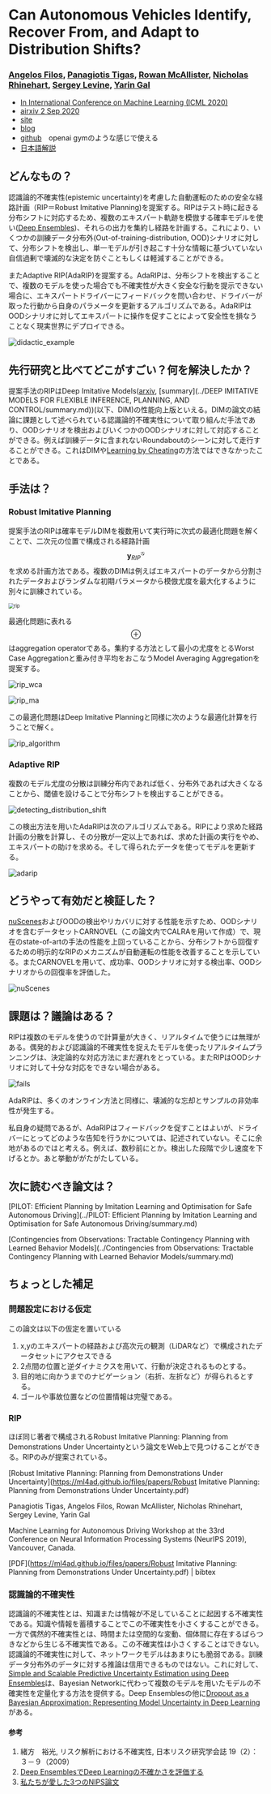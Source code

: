 # Can Autonomous Vehicles Identify, Recover From, and Adapt to Distribution Shifts?

### [**Angelos Filos**](https://www.google.com/url?q=https%3A%2F%2Ffilangel.github.io%2Fwebsite%2F&sa=D&sntz=1&usg=AFQjCNEpRldXpFVLSuxASMAMfggGVZzTDw)**,** [**Panagiotis Tigas**](https://www.google.com/url?q=https%3A%2F%2Fptigas.com%2F&sa=D&sntz=1&usg=AFQjCNFaQ_oMey80fnB2fhzSdpWXzcJoqQ), [**Rowan McAllister**](https://www.google.com/url?q=https%3A%2F%2Fpeople.eecs.berkeley.edu%2F~rmcallister%2F&sa=D&sntz=1&usg=AFQjCNEmxmIvabKpgXb9oBHN8bAT8lAJ6g)**,** [**Nicholas Rhinehart**](https://www.google.com/url?q=https%3A%2F%2Fpeople.eecs.berkeley.edu%2F~nrhinehart%2F&sa=D&sntz=1&usg=AFQjCNFlqLaQnyyyofeXIlelBfSWCmyAgw)**,** [**Sergey Levine**](https://www.google.com/url?q=https%3A%2F%2Fpeople.eecs.berkeley.edu%2F~svlevine%2F&sa=D&sntz=1&usg=AFQjCNHgPN9in8gN47cvORDE9LTiGxpF7w), [**Yarin Gal**](https://www.google.com/url?q=https%3A%2F%2Fwww.cs.ox.ac.uk%2Fpeople%2Fyarin.gal%2F&sa=D&sntz=1&usg=AFQjCNEGSJhbtELz_NiaNu3IARl6FEErKg)

* [In International Conference on Machine Learning (ICML 2020) ](https://www.google.com/url?q=https%3A%2F%2Ficml.cc%2F&sa=D&sntz=1&usg=AFQjCNH9D47a1jVjsba2KwrRd14UYZcTQw)
* [airxiv 2 Sep 2020](https://arxiv.org/pdf/2006.14911.pdf)
* [site](https://sites.google.com/view/av-detect-recover-adapt)
* [blog](https://oatml.cs.ox.ac.uk/blog/2020/07/09/can_autonomous_vehicles_recover_from_ood.html)
* [github](https://github.com/OATML/oatomobile)　openai gymのような感じで使える
* [日本語解説](https://www.slideshare.net/DeepLearningJP2016/dl3-247953056)

## どんなもの？

認識論的不確実性(epistemic uncertainty)を考慮した自動運転のための安全な経路計画（RIP＝Robust Imitative Planning)を提案する。RIPはテスト時に起きる分布シフトに対応するため、複数のエキスパート軌跡を模倣する確率モデルを使い([Deep Ensembles](https://arxiv.org/abs/1612.01474))、それらの出力を集約し経路を計画する。これにより、いくつかの訓練データ分布外(Out-of-training-distribution, OOD)シナリオに対して、分布シフトを検出し、単一モデルが引き起こす十分な情報に基づいていない自信過剰で壊滅的な決定を防ぐこともしくは軽減することができる。

またAdaptive RIP(AdaRIP)を提案する。AdaRIPは、分布シフトを検出することで、複数のモデルを使った場合でも不確実性が大きく安全な行動を提示できない場合に、エキスパートドライバーにフィードバックを問い合わせ、ドライバーが取った行動から自身のパラメータを更新するアルゴリズムである。AdaRIPはOODシナリオに対してエキスパートに操作を促すことによって安全性を損なうことなく現実世界にデプロイできる。

![didactic_example](./didactic_example.png)

## 先行研究と比べてどこがすごい？何を解決したか？

提案手法のRIPはDeep Imitative Models([arxiv](https://arxiv.org/pdf/1810.06544.pdf), [summary](../DEEP IMITATIVE MODELS FOR FLEXIBLE INFERENCE, PLANNING, AND CONTROL/summary.md))(以下、DIM)の性能向上版といえる。DIMの論文の結論に課題として述べられている認識論的不確実性について取り組んだ手法であり、OODシナリオを検出およびいくつかのOODシナリオに対して対応することができる。例えば訓練データに含まれないRoundaboutのシーンに対して走行することができる。これはDIMや[Learning by Cheating](https://arxiv.org/abs/1912.12294)の方法ではできなかったことである。

## 手法は？

### Robust Imitative Planning

提案手法のRIPは確率モデルDIMを複数用いて実行時に次式の最適化問題を解くことで、二次元の位置で構成される経路計画$$\mathbf{y}_{RIP}^{\mathcal{G}}$$を求める計画方法である。複数のDIMは例えばエキスパートのデータから分割されたデータおよびランダムな初期パラメータから模倣尤度を最大化するように別々に訓練されている。

<img src="./rip.png" alt="rip" style="zoom: 67%;" />

最適化問題に表れる$$\oplus$$はaggregation operatorである。集約する方法として最小の尤度をとるWorst Case Aggregationと重み付き平均をおこなうModel Averaging Aggregationを提案する。

![rip_wca](./rip_wca.png)

![rip_ma](./rip_ma.png)

この最適化問題はDeep Imitative Planningと同様に次のような最適化計算を行うことで解く。

![rip_algorithm](./rip_algorithm.png)

### Adaptive RIP

複数のモデル尤度の分散は訓練分布内であれば低く、分布外であれば大きくなることから、閾値を設けることで分布シフトを検出することができる。

![detecting_distribution_shift](./detecting_distribution_shift.png)

この検出方法を用いたAdaRIPは次のアルゴリズムである。RIPにより求めた経路計画の分散を計算し、その分散が一定以上であれば、求めた計画の実行をやめ、エキスパートの助けを求める。そして得られたデータを使ってモデルを更新する。

![adarip](./adarip.png)

## どうやって有効だと検証した？

[nuScenes](https://www.nuscenes.org/)およびOODの検出やリカバリに対する性能を示すため、OODシナリオを含むデータセットCARNOVEL（この論文内でCALRAを用いて作成）で、現在のstate-of-artの手法の性能を上回っていることから、分布シフトから回復するための明示的なRIPのメカニズムが自動運転の性能を改善することを示している。またCARNOVELを用いて、成功率、OODシナリオに対する検出率、OODシナリオからの回復率を評価した。

![nuScenes](./nuScenes.png)

## 課題は？議論はある？

RIPは複数のモデルを使うので計算量が大きく、リアルタイムで使うには無理がある。偶発的および認識論的不確実性を捉えたモデルを使ったリアルタイムプランニングは、決定論的な対応方法にまだ遅れをとっている。またRIPはOODシナリオに対して十分な対応をできない場合がある。

![fails](./fails.png)

AdaRIPは、多くのオンライン方法と同様に、壊滅的な忘却とサンプルの非効率性が発生する。

私自身の疑問であるが、AdaRIPはフィードバックを促すことはよいが、ドライバーにとってどのような告知を行うかについては、記述されていない。そこに余地があるのではと考える。例えば、数秒前にとか。検出した段階で少し速度を下げるとか。あと挙動ががたがたしている。

## 次に読むべき論文は？

[PILOT: Efficient Planning by Imitation Learning and Optimisation for Safe Autonomous Driving](../PILOT: Efficient Planning by Imitation Learning and Optimisation for Safe Autonomous Driving/summary.md)

[Contingencies from Observations: Tractable Contingency Planning with Learned Behavior Models](../Contingencies from Observations: Tractable Contingency Planning with Learned Behavior Models/summary.md)

## ちょっとした補足

### 問題設定における仮定

この論文は以下の仮定を置いている

1. x,yのエキスパートの経路および高次元の観測（LiDARなど）で構成されたデータセットにアクセスできる
2. 2点間の位置と逆ダイナミクスを用いて、行動が決定されるものとする。
3. 目的地に向かうまでのナビゲーション（右折、左折など）が得られるとする。
4. ゴールや事故位置などの位置情報は完璧である。

### RIP

ほぼ同じ著者で構成されるRobust Imitative Planning: Planning from Demonstrations Under Uncertaintyという論文をWeb上で見つけることができる。RIPのみが提案されている。

[Robust Imitative Planning: Planning from Demonstrations Under Uncertainty](https://ml4ad.github.io/files/papers/Robust Imitative Planning: Planning from Demonstrations Under Uncertainty.pdf)

Panagiotis Tigas, Angelos Filos, Rowan McAllister, Nicholas Rhinehart, Sergey Levine, Yarin Gal

Machine Learning for Autonomous Driving Workshop at the 33rd Conference on Neural Information Processing Systems (NeurIPS 2019), Vancouver, Canada.

 [PDF](https://ml4ad.github.io/files/papers/Robust Imitative Planning: Planning from Demonstrations Under Uncertainty.pdf) | bibtex

### 認識論的不確実性

認識論的不確実性とは、知識または情報が不足していることに起因する不確実性である。知識や情報を蓄積することでこの不確実性を小さくすることができる。一方で偶然的不確実性とは、時間または空間的な変動、個体間に存在するばらつきなどから生じる不確実性である。この不確実性は小さくすることはできない。認識論的不確実性に対して、ネットワークモデルはあまりにも脆弱である。訓練データ分布外のデータに対する推論は信用できるものではない。これに対して、[Simple and Scalable Predictive Uncertainty Estimation using Deep Ensembles](https://arxiv.org/abs/1612.01474)は、Bayesian Networkに代わって複数のモデルを用いたモデルの不確実性を定量化する方法を提供する。Deep Ensemblesの他に[Dropout as a Bayesian Approximation: Representing Model Uncertainty in Deep Learning](http://proceedings.mlr.press/v48/gal16.html)がある。

#### 参考

1. 緒方　裕光, リスク解析における不確実性, 日本リスク研究学会誌 19（2）：３－９（2009）
2. [Deep EnsemblesでDeep Learningの不確かさを評価する](https://st1990.hatenablog.com/entry/2019/08/15/200842)
3. [私たちが愛した3つのNIPS論文](https://magazine.techcareer.jp/instacart-blog/technology-instacart-blog/383/?doing_wp_cron=1564408832.5697760581970214843750)